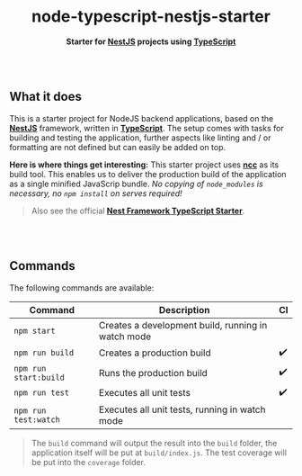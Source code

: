 <div align="center">

# node-typescript-nestjs-starter

**Starter for [NestJS](https://nestjs.com/) projects using [TypeScript](https://www.typescriptlang.org/)**

</div>

<br><br>

## What it does

This is a starter project for NodeJS backend applications, based on the **[NestJS](https://nestjs.com/)** framework, written in
**[TypeScript](https://www.typescriptlang.org/)**. The setup comes with tasks for building and testing the application, further
aspects like linting and / or formatting are not defined but can easily be added on top.

**Here is where things get interesting:** This starter project uses **[ncc](https://github.com/zeit/ncc)** as its build tool. This enables
us to deliver the production build of the application as a single minified JavaScrip bundle. _No copying of `node_modules` is necessary, no
`npm install` on serves required!_

> Also see the official **[Nest Framework TypeScript Starter](https://github.com/nestjs/typescript-starter)**.

<br><br>

## Commands

The following commands are available:

| Command               | Description                                        | CI                 |
| --------------------- | -------------------------------------------------- | ------------------ |
| `npm start`           | Creates a development build, running in watch mode |                    |
| `npm run build`       | Creates a production build                         | :heavy_check_mark: |
| `npm run start:build` | Runs the production build                          | :heavy_check_mark: |
| `npm run test`        | Executes all unit tests                            | :heavy_check_mark: |
| `npm run test:watch`  | Executes all unit tests, running in watch mode     |                    |

> The `build` command will output the result into the `build` folder, the application itself will be put at `build/index.js`. The test
> coverage will be put into the `coverage` folder.
